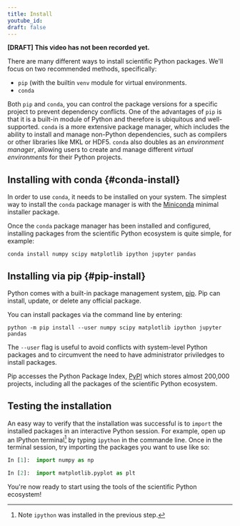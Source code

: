 ```yaml
---
title: Install
youtube_id:
draft: false
---
```


**[DRAFT] This video has not been recorded yet.**

There are many different ways to install scientific Python packages. We'll
focus on two recommended methods, specifically:

- `pip` (with the builtin `venv` module for virtual environments.
- `conda`

Both `pip` and `conda`, you can control the package versions for a specific
project to prevent dependency conflicts.
One of the advantages of `pip` is that it is a built-in module of Python and
therefore is ubiquitous and well-supported.
`conda` is a more extensive package manager, which includes the ability to
install and manage non-Python dependencies, such as compilers or other
libraries like MKL or HDF5.
`conda` also doubles as an *environment manager*, allowing users to create and
manage different *virtual environments* for their Python projects.

## Installing with conda {#conda-install}

In order to use `conda`, it needs to be installed on your system.
The simplest way to install the `conda` package manager is with the
[Miniconda](https://docs.conda.io/en/latest/miniconda.html) minimal installer
package.

Once the `conda` package manager has been installed and configured, installing
packages from the scientific Python ecosystem is quite simple, for example:

    conda install numpy scipy matplotlib ipython jupyter pandas

## Installing via pip {#pip-install}

Python comes with a built-in package management system,
[pip](https://pip.pypa.io/en/stable).
Pip can install, update, or delete any official package.

You can install packages via the command line by entering:

    python -m pip install --user numpy scipy matplotlib ipython jupyter pandas

The `--user` flag is useful to avoid conflicts with system-level Python packages
and to circumvent the need to have administrator priviledges to install packages.

Pip accesses the Python Package Index, [PyPI](https://pypi.org/) which
stores almost 200,000 projects, including all the packages of the scientific
Python ecosystem.

## Testing the installation

An easy way to verify that the installation was successful is to `import` the
installed packages in an interactive Python session.
For example, open up an IPython terminal[^1] by typing `ipython` in the
commande line.
Once in the terminal session, try importing the packages you want to use like
so:

```python
In [1]:  import numpy as np

In [2]:  import matplotlib.pyplot as plt
```

You're now ready to start using the tools of the scientific Python ecosystem!

[^1]: Note `ipython` was installed in the previous step.
